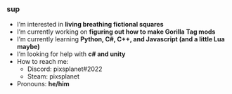 ### sup

- I’m interested in **living breathing fictional squares**
- I’m currently working on **figuring out how to make Gorilla Tag mods**
- I’m currently learning **Python, C#, C++, and Javascript (and a little Lua maybe)**
- I’m looking for help with **c# and unity**
- How to reach me:
    - Discord: pixsplanet#2022
    - Steam: pixsplanet
- Pronouns: **he/him**
